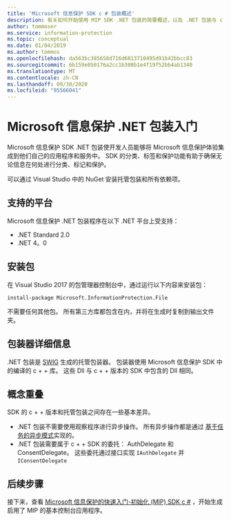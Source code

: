 ```yaml
---
title: 'Microsoft 信息保护 SDK c # 包装概述'
description: 有关如何开始使用 MIP SDK .NET 包装的简要概述，以及 .NET 包装与 c + + SDK 之间的差异。
author: tommoser
ms.service: information-protection
ms.topic: conceptual
ms.date: 01/04/2019
ms.author: tommos
ms.openlocfilehash: da563bc385658d716d6813710495d91b42bbcc83
ms.sourcegitcommit: 6b159e050176a2cc1b308b1e4f19f52bb4ab1340
ms.translationtype: MT
ms.contentlocale: zh-CN
ms.lasthandoff: 09/30/2020
ms.locfileid: "95566041"
---
```

# <a name="getting-started-with-the-microsoft-information-protection-net-wrapper"></a>Microsoft 信息保护 .NET 包装入门

Microsoft 信息保护 SDK .NET 包装使开发人员能够将 Microsoft 信息保护体验集成到他们自己的应用程序和服务中。 SDK 的分类、标签和保护功能有助于确保无论信息在何处进行分类、标记和保护。 

可以通过 Visual Studio 中的 NuGet 安装托管包装和所有依赖项。

## <a name="supported-platforms"></a>支持的平台

Microsoft 信息保护 .NET 包装程序在以下 .NET 平台上受支持：

* .NET Standard 2.0
* .NET 4。0

## <a name="installing-the-package"></a>安装包

在 Visual Studio 2017 的包管理器控制台中，通过运行以下内容来安装包：

`install-package Microsoft.InformationProtection.File`

不需要任何其他包。 所有第三方库都包含在内，并将在生成时复制到输出文件夹。

## <a name="wrapper-details"></a>包装器详细信息

.NET 包装是 [SWIG](https://swig.org/) 生成的托管包装器。 包装器使用 Microsoft 信息保护 SDK 中的编译的 c + + 库。 这些 Dll 与 c + + 版本的 SDK 中包含的 Dll 相同。

## <a name="concept-overlap"></a>概念重叠

SDK 的 c + + 版本和托管包装之间存在一些基本差异。

* .NET 包装不需要使用观察程序进行异步操作。 所有异步操作都是通过 [基于任务的异步模式](/dotnet/standard/asynchronous-programming-patterns/task-based-asynchronous-pattern-tap)实现的。
* .NET 包装需要属于 c + + SDK 的委托： AuthDelegate 和 ConsentDelegate。 这些委托通过接口实现 `IAuthDelegate` 并 `IConsentDelegate`

## <a name="next-steps"></a>后续步骤

接下来，查看 [Microsoft 信息保护的快速入门-初始化 (MIP) SDK c #](quick-app-initialization-csharp.md) ，开始生成启用了 MIP 的基本控制台应用程序。